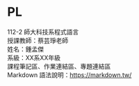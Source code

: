 # PL
112-2 師大科技系程式語言<br>
授課教師：蔡芸琤老師<br>
姓名：鍾孟傑<br>
系級：XX系XX年級<br>
課程筆記區、作業連結區、專題連結區<br>
Markdown 語法說明：https://markdown.tw/<br>
